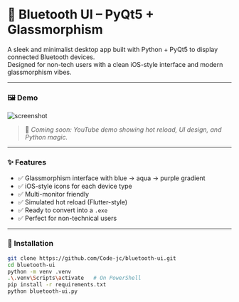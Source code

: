 # 💎 Bluetooth UI – PyQt5 + Glassmorphism

A sleek and minimalist desktop app built with Python + PyQt5 to display connected Bluetooth devices.  
Designed for non-tech users with a clean iOS-style interface and modern glassmorphism vibes.

---

### 🖼️ Demo

![screenshot](./preview.png) <!-- ← Replace with your actual preview image -->

> 🎥 *Coming soon: YouTube demo showing hot reload, UI design, and Python magic.*

---

### ✨ Features

- ✅ Glassmorphism interface with blue → aqua → purple gradient
- ✅ iOS-style icons for each device type
- ✅ Multi-monitor friendly
- ✅ Simulated hot reload (Flutter-style)
- ✅ Ready to convert into a `.exe`
- ✅ Perfect for non-technical users

---

### 🚀 Installation

```bash
git clone https://github.com/Code-jc/bluetooth-ui.git
cd bluetooth-ui
python -m venv .venv
.\.venv\Scripts\activate   # On PowerShell
pip install -r requirements.txt
python bluetooth-ui.py
